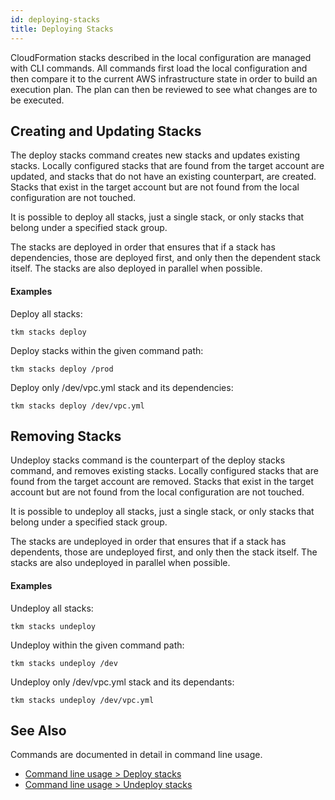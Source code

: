 ```yaml
---
id: deploying-stacks
title: Deploying Stacks
---
```


CloudFormation stacks described in the local configuration are managed with CLI commands. All commands first load the local configuration and then compare it to the current AWS infrastructure state in order to build an execution plan. The plan can then be reviewed to see what changes are to be executed.

## Creating and Updating Stacks

The deploy stacks command creates new stacks and updates existing stacks. Locally configured stacks that are found from the target account are updated, and stacks that do not have an existing counterpart, are created. Stacks that exist in the target account but are not found from the local configuration are not touched.

It is possible to deploy all stacks, just a single stack, or only stacks that belong under a specified stack group.

The stacks are deployed in order that ensures that if a stack has dependencies, those are deployed first, and only then the dependent stack itself. The stacks are also deployed in parallel when possible.

#### Examples

Deploy all stacks:

```
tkm stacks deploy
```

Deploy stacks within the given command path:

```
tkm stacks deploy /prod
```

Deploy only /dev/vpc.yml stack and its dependencies:

```
tkm stacks deploy /dev/vpc.yml
```

## Removing Stacks

Undeploy stacks command is the counterpart of the deploy stacks command, and removes existing stacks. Locally configured stacks that are found from the target account are removed. Stacks that exist in the target account but are not found from the local configuration are not touched.

It is possible to undeploy all stacks, just a single stack, or only stacks that belong under a specified stack group.

The stacks are undeployed in order that ensures that if a stack has dependents, those are undeployed first, and only then the stack itself. The stacks are also undeployed in parallel when possible.

#### Examples

Undeploy all stacks:

```
tkm stacks undeploy
```

Undeploy within the given command path:

```
tkm stacks undeploy /dev
```

Undeploy only /dev/vpc.yml stack and its dependants:

```
tkm stacks undeploy /dev/vpc.yml
```

## See Also

Commands are documented in detail in command line usage.

- [Command line usage > Deploy stacks](docs/command-line-usage/stacks#deploy-stacks)
- [Command line usage > Undeploy stacks](docs/command-line-usage/stacks#undeploy-stacks)
